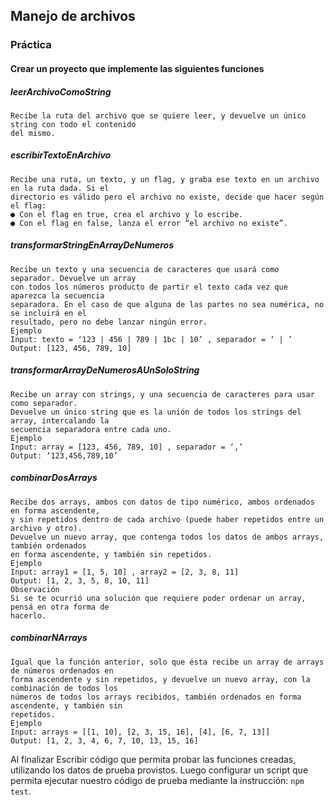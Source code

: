 ## Manejo de archivos

### Práctica

#### Crear un proyecto que implemente las siguientes funciones

##### leerArchivoComoString

```
Recibe la ruta del archivo que se quiere leer, y devuelve un único string con todo el contenido
del mismo.
```

##### escribirTextoEnArchivo

```
Recibe una ruta, un texto, y un flag, y graba ese texto en un archivo en la ruta dada. Si el
directorio es válido pero el archivo no existe, decide que hacer según el flag:
● Con el flag en true, crea el archivo y lo escribe.
● Con el flag en false, lanza el error “el archivo no existe”.
```

##### transformarStringEnArrayDeNumeros

```
Recibe un texto y una secuencia de caracteres que usará como separador. Devuelve un array
con todos los números producto de partir el texto cada vez que aparezca la secuencia
separadora. En el caso de que alguna de las partes no sea numérica, no se incluirá en el
resultado, pero no debe lanzar ningún error.
Ejemplo
Input: texto = ‘123 | 456 | 789 | 1bc | 10’ , separador = ‘ | ’
Output: [123, 456, 789, 10]
```

##### transformarArrayDeNumerosAUnSoloString

```
Recibe un array con strings, y una secuencia de caracteres para usar como separador.
Devuelve un único string que es la unión de todos los strings del array, intercalando la
secuencia separadora entre cada uno.
Ejemplo
Input: array = [123, 456, 789, 10] , separador = ‘,’
Output: ‘123,456,789,10’
```

##### combinarDosArrays

```
Recibe dos arrays, ambos con datos de tipo numérico, ambos ordenados en forma ascendente,
y sin repetidos dentro de cada archivo (puede haber repetidos entre un archivo y otro).
Devuelve un nuevo array, que contenga todos los datos de ambos arrays, también ordenados
en forma ascendente, y también sin repetidos.
Ejemplo
Input: array1 = [1, 5, 10] , array2 = [2, 3, 8, 11]
Output: [1, 2, 3, 5, 8, 10, 11]
Observación
Si se te ocurrió una solución que requiere poder ordenar un array, pensá en otra forma de
hacerlo.
```

##### combinarNArrays

```
Igual que la función anterior, solo que ésta recibe un array de arrays de números ordenados en
forma ascendente y sin repetidos, y devuelve un nuevo array, con la combinación de todos los
números de todos los arrays recibidos, también ordenados en forma ascendente, y también sin
repetidos.
Ejemplo
Input: arrays = [[1, 10], [2, 3, 15, 16], [4], [6, 7, 13]]
Output: [1, 2, 3, 4, 6, 7, 10, 13, 15, 16]
```

Al finalizar
Escribir código que permita probar las funciones creadas, utilizando los datos de prueba
provistos. Luego configurar un script que permita ejecutar nuestro código de prueba mediante
la instrucción: `npm test`.
